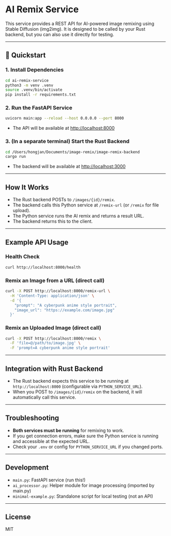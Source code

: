 # AI Remix Service

This service provides a REST API for AI-powered image remixing using Stable Diffusion (img2img). It is designed to be called by your Rust backend, but you can also use it directly for testing.

---

## 🚀 Quickstart

### 1. Install Dependencies

```bash
cd ai-remix-service
python3 -m venv .venv
source .venv/bin/activate
pip install -r requirements.txt
```

### 2. Run the FastAPI Service

```bash
uvicorn main:app --reload --host 0.0.0.0 --port 8000
```

- The API will be available at [http://localhost:8000](http://localhost:8000)

### 3. (In a separate terminal) Start the Rust Backend

```bash
cd /Users/hongjan/Documents/image-remix/image-remix-backend
cargo run
```

- The backend will be available at [http://localhost:3000](http://localhost:3000)

---

## How It Works

- The Rust backend POSTs to `/images/{id}/remix`.
- The backend calls this Python service at `/remix-url` (or `/remix` for file upload).
- The Python service runs the AI remix and returns a result URL.
- The backend returns this to the client.

---

## Example API Usage

### Health Check

```bash
curl http://localhost:8000/health
```

### Remix an Image from a URL (direct call)

```bash
curl -X POST http://localhost:8000/remix-url \
  -H 'Content-Type: application/json' \
  -d '{
    "prompt": "A cyberpunk anime style portrait",
    "image_url": "https://example.com/image.jpg"
  }'
```

### Remix an Uploaded Image (direct call)

```bash
curl -X POST http://localhost:8000/remix \
  -F 'file=@/path/to/image.jpg' \
  -F 'prompt=A cyberpunk anime style portrait'
```

---

## Integration with Rust Backend

- The Rust backend expects this service to be running at `http://localhost:8000` (configurable via `PYTHON_SERVICE_URL`).
- When you POST to `/images/{id}/remix` on the backend, it will automatically call this service.

---

## Troubleshooting

- **Both services must be running** for remixing to work.
- If you get connection errors, make sure the Python service is running and accessible at the expected URL.
- Check your `.env` or config for `PYTHON_SERVICE_URL` if you changed ports.

---

## Development

- `main.py`: FastAPI service (run this!)
- `ai_processor.py`: Helper module for image processing (imported by main.py)
- `minimal-example.py`: Standalone script for local testing (not an API)

---

## License

MIT
